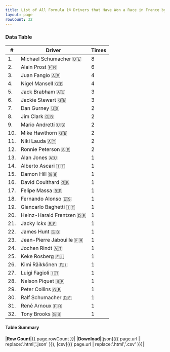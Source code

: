 ```yaml
---
title: List of All Formula 1® Drivers that Have Won a Race in France by Number of Times
layout: page
rowCount: 32
---
```


<canvas id="chart" width="400" height="180"></canvas>
<script>
var data = {
    "datasets": [
        {
            "backgroundColor": "#f3a935",
            "borderColor": "#f68639",
            "borderWidth": 1,
            "data": [
                8.0,
                6.0,
                4.0,
                4.0,
                3.0,
                3.0,
                2.0,
                2.0,
                2.0,
                2.0,
                2.0,
                2.0,
                1.0,
                1.0,
                1.0,
                1.0,
                1.0,
                1.0,
                1.0,
                1.0,
                1.0,
                1.0,
                1.0,
                1.0,
                1.0,
                1.0,
                1.0,
                1.0,
                1.0,
                1.0,
                1.0,
                1.0
            ],
            "label": "Times"
        }
    ],
    "labels": [
        "Michael Schumacher",
        "Alain Prost",
        "Juan Fangio",
        "Nigel Mansell",
        "Jack Brabham",
        "Jackie Stewart",
        "Dan Gurney",
        "Jim Clark",
        "Mario Andretti",
        "Mike Hawthorn",
        "Niki Lauda",
        "Ronnie Peterson",
        "Alan Jones",
        "Alberto Ascari",
        "Damon Hill",
        "David Coulthard",
        "Felipe Massa",
        "Fernando Alonso",
        "Giancarlo Baghetti",
        "Heinz-Harald Frentzen",
        "Jacky Ickx",
        "James Hunt",
        "Jean-Pierre Jabouille",
        "Jochen Rindt",
        "Keke Rosberg",
        "Kimi Räikkönen",
        "Luigi Fagioli",
        "Nelson Piquet",
        "Peter Collins",
        "Ralf Schumacher",
        "René Arnoux",
        "Tony Brooks"
    ]
};
var options = {
  legend: {
    display: false
  },
  scales: {
    xAxes: [{
      ticks: {
        beginAtZero: true,
        maxRotation: 180,
        display: window.innerWidth > 800
      }
    }],
    yAxes: [{
      ticks: {
        beginAtZero: true
      }
    }]
  },
  onResize: function(chart, size) {
    chart.options.scales.xAxes[0].ticks.display = size.width > 800;
  }
};
new Chart("chart", {
    data: data,
    type: 'bar',
    options: options
});
</script>



### Data Table

| # | Driver | Times |
|--|--|--|
| 1. | Michael Schumacher 🇩🇪 | 8 |
| 2. | Alain Prost 🇫🇷 | 6 |
| 3. | Juan Fangio 🇦🇷 | 4 |
| 4. | Nigel Mansell 🇬🇧 | 4 |
| 5. | Jack Brabham 🇦🇺 | 3 |
| 6. | Jackie Stewart 🇬🇧 | 3 |
| 7. | Dan Gurney 🇺🇸 | 2 |
| 8. | Jim Clark 🇬🇧 | 2 |
| 9. | Mario Andretti 🇺🇸 | 2 |
| 10. | Mike Hawthorn 🇬🇧 | 2 |
| 11. | Niki Lauda 🇦🇹 | 2 |
| 12. | Ronnie Peterson 🇸🇪 | 2 |
| 13. | Alan Jones 🇦🇺 | 1 |
| 14. | Alberto Ascari 🇮🇹 | 1 |
| 15. | Damon Hill 🇬🇧 | 1 |
| 16. | David Coulthard 🇬🇧 | 1 |
| 17. | Felipe Massa 🇧🇷 | 1 |
| 18. | Fernando Alonso 🇪🇸 | 1 |
| 19. | Giancarlo Baghetti 🇮🇹 | 1 |
| 20. | Heinz-Harald Frentzen 🇩🇪 | 1 |
| 21. | Jacky Ickx 🇧🇪 | 1 |
| 22. | James Hunt 🇬🇧 | 1 |
| 23. | Jean-Pierre Jabouille 🇫🇷 | 1 |
| 24. | Jochen Rindt 🇦🇹 | 1 |
| 25. | Keke Rosberg 🇫🇮 | 1 |
| 26. | Kimi Räikkönen 🇫🇮 | 1 |
| 27. | Luigi Fagioli 🇮🇹 | 1 |
| 28. | Nelson Piquet 🇧🇷 | 1 |
| 29. | Peter Collins 🇬🇧 | 1 |
| 30. | Ralf Schumacher 🇩🇪 | 1 |
| 31. | René Arnoux 🇫🇷 | 1 |
| 32. | Tony Brooks 🇬🇧 | 1 |

#### Table Summary

|**Row Count**|{{ page.rowCount }}|
|**Download**|[json]({{ page.url | replace:'.html','.json' }}), [csv]({{ page.url | replace:'.html','.csv' }})|

